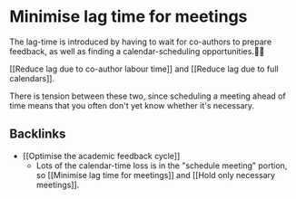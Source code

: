 # Minimise lag time for meetings
The lag-time is introduced by having to wait for co-authors to prepare feedback, as well as finding a calendar-scheduling opportunities.

[[Reduce lag due to co-author labour time]] and [[Reduce lag due to full calendars]].

There is tension between these two, since scheduling a meeting ahead of time means that you often don't yet know whether it's necessary.

## Backlinks
* [[Optimise the academic feedback cycle]]
	* Lots of the calendar-time loss is in the "schedule meeting" portion, so [[Minimise lag time for meetings]] and [[Hold only necessary meetings]].

<!-- #service -->

<!-- {BearID:548C0491-B7F6-4377-9FD3-0EEBE0DDD1E7-15756-0000130BD93EC6AD} -->

